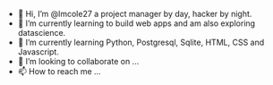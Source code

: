 - 👋 Hi, I’m @lmcole27 a project manager by day, hacker by night.
- 👀 I’m currently learning to build web apps and am also exploring datascience.
- 🌱 I’m currently learning Python, Postgresql, Sqlite, HTML, CSS and Javascript. 
- 💞️ I’m looking to collaborate on ...
- 📫 How to reach me ...

<!---
lmcole27/lmcole27 is a ✨ special ✨ repository because its `README.md` (this file) appears on your GitHub profile.
You can click the Preview link to take a look at your changes.
--->
